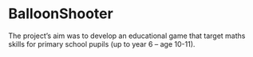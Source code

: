# BalloonShooter
The project’s aim was to develop an educational game that target maths skills for primary school pupils (up to year 6 – age 10-11).
